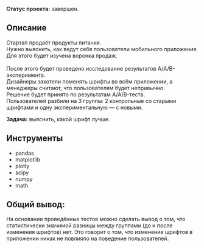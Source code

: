 **Статус проекта:** завершен.
## Описание
Стартап продаёт продукты питания.\
Нужно выяснить, как ведут себя пользователи мобильного приложения. Для этого будет изучена воронка продаж.\
\
После этого будет проведено исследование результатов A/A/B-эксперимента.\
Дизайнеры захотели поменять шрифты во всём приложении, а менеджеры считают, что пользователям будет непривычно.\
Решение будет принято по результатам A/A/B-теста.\
Пользователей разбили на 3 группы: 2 контрольные со старыми шрифтами и одну экспериментальную — с новыми.

**Задача:** выяснить, какой шрифт лучше.

## Инструменты
- pandas
- matplotlib
- plotly
- scipy
- numpy
- math


## Общий вывод:
На основании проведённых тестов можно сделать вывод о том, что статистически значимой разницы между группами (до и после изменения шрифтов) нет. Это говорит о том, что изменение шрифтов в приложении никак не повлияло на поведение пользователей.
